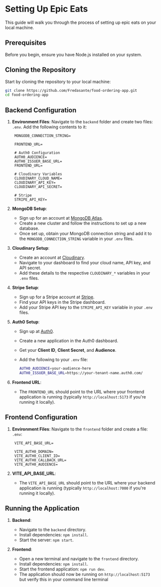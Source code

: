 # Setting Up Epic Eats

This guide will walk you through the process of setting up epic eats on your local machine.

## Prerequisites

Before you begin, ensure you have Node.js installed on your system.

## Cloning the Repository

Start by cloning the repository to your local machine:

```bash
git clone https://github.com/Fredasante/food-ordering-app.git
cd food-ordering-app
```

## Backend Configuration

1. **Environment Files**: Navigate to the `backend` folder and create two files: `.env`. Add the following contents to it:

   ```plaintext
    MONGODB_CONNECTION_STRING=

    FRONTEND_URL=

    # Auth0 Configuration
    AUTH0_AUDIENCE=
    AUTH0_ISSUER_BASE_URL=
    FRONTEND_URL=

    # Cloudinary Variables
    CLOUDINARY_CLOUD_NAME=
    CLOUDINARY_API_KEY=
    CLOUDINARY_API_SECRET=

    # Stripe
    STRIPE_API_KEY=

   ```

2. **MongoDB Setup**:

   - Sign up for an account at [MongoDB Atlas](https://www.mongodb.com/cloud/atlas).
   - Create a new cluster and follow the instructions to set up a new database.
   - Once set up, obtain your MongoDB connection string and add it to the `MONGODB_CONNECTION_STRING` variable in your `.env` files.

3. **Cloudinary Setup**:

   - Create an account at [Cloudinary](https://cloudinary.com/).
   - Navigate to your dashboard to find your cloud name, API key, and API secret.
   - Add these details to the respective `CLOUDINARY_*` variables in your `.env` files.

4. **Stripe Setup**:

   - Sign up for a Stripe account at [Stripe](https://stripe.com/).
   - Find your API keys in the Stripe dashboard.
   - Add your Stripe API key to the `STRIPE_API_KEY` variable in your `.env` files.

5. **Auth0 Setup**:

   - Sign up at [Auth0](https://auth0.com/).
   - Create a new application in the Auth0 dashboard.
   - Get your **Client ID**, **Client Secret**, and **Audience**.
   - Add the following to your `.env` file:

     ```bash
     AUTH0_AUDIENCE=your-audience-here
     AUTH0_ISSUER_BASE_URL=https://your-tenant-name.auth0.com/
     ```

6. **Frontend URL**:
   - The `FRONTEND_URL` should point to the URL where your frontend application is running (typically `http://localhost:5173` if you're running it locally).

## Frontend Configuration

1. **Environment Files**: Navigate to the `frontend` folder and create a file: `.env`:

   ```plaintext
    VITE_API_BASE_URL=

    VITE_AUTH0_DOMAIN=
    VITE_AUTH0_CLIENT_ID=
    VITE_AUTH0_CALLBACK_URL=
    VITE_AUTH0_AUDIENCE=
   ```

2. **VITE_API_BASE_URL**:
   - The `VITE_API_BASE_URL` should point to the URL where your backend application is running (typically `http://localhost:7000` if you're running it locally).

## Running the Application

1. **Backend**:

   - Navigate to the `backend` directory.
   - Install dependencies: `npm install`.
   - Start the server: `npm start`.

2. **Frontend**:
   - Open a new terminal and navigate to the `frontend` directory.
   - Install dependencies: `npm install`.
   - Start the frontend application: `npm run dev`.
   - The application should now be running on `http://localhost:5173` but verify this in your command line terminal
